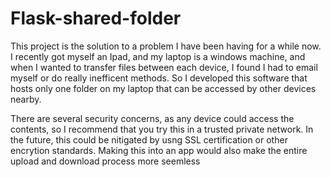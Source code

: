 # Flask-shared-folder

This project is the solution to a problem I have been having for a while now. I recently got myself an Ipad, and my laptop is a windows machine, and when I wanted to transfer files between each device, I found I had to email myself or do really inefficent methods. So I developed this software that hosts only one folder on my laptop that can be accessed by other devices nearby.

There are several security concerns, as any device could access the contents, so I recommend that you try this in a trusted private network. In the future, this could be nitigated by usng SSL certification or other encrytion standards. Making this into an app would also make the entire upload and download process more seemless

